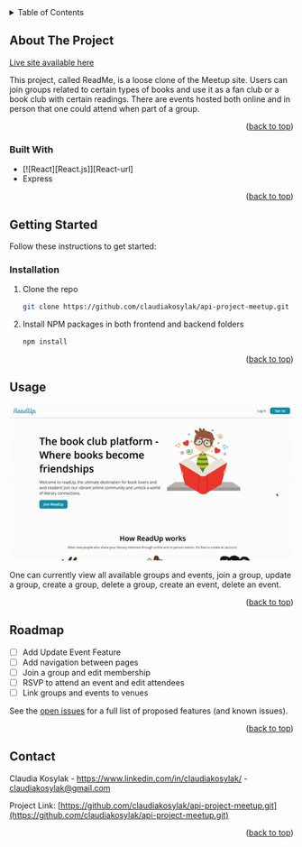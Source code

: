 <!-- TABLE OF CONTENTS -->
<details>
  <summary>Table of Contents</summary>
  <ol>
    <li>
      <a href="#about-the-project">About The Project</a>
      <ul>
        <li><a href="#built-with">Built With</a></li>
      </ul>
    </li>
    <li>
      <a href="#getting-started">Getting Started</a>
      <ul>
        <li><a href="#installation">Installation</a></li>
      </ul>
    </li>
    <li><a href="#usage">Usage</a></li>
    <li><a href="#roadmap">Roadmap</a></li>
    <li><a href="#contact">Contact</a></li>
  </ol>
</details>



<!-- ABOUT THE PROJECT -->
## About The Project

[Live site available here](https://meetup-api-project-pyx7.onrender.com)

This project, called ReadMe, is a loose clone of the Meetup site. Users can join groups related to certain types of books and use it as a fan club or a book club with certain readings. There are events hosted both online and in person that one could attend when part of a group.

<p align="right">(<a href="#readme-top">back to top</a>)</p>



### Built With

* [![React][React.js]][React-url]
* Express

<p align="right">(<a href="#readme-top">back to top</a>)</p>



<!-- GETTING STARTED -->
## Getting Started

Follow these instructions to get started:

### Installation

1. Clone the repo
   ```sh
   git clone https://github.com/claudiakosylak/api-project-meetup.git
   ```
3. Install NPM packages in both frontend and backend folders
   ```sh
   npm install
   ```

<p align="right">(<a href="#readme-top">back to top</a>)</p>



<!-- USAGE EXAMPLES -->
## Usage

![Front page preview](./images/splash_page.gif)

One can currently view all available groups and events, join a group, update a group, create a group, delete a group, create an event, delete an event.

<p align="right">(<a href="#readme-top">back to top</a>)</p>

<!-- ROADMAP -->
## Roadmap

- [ ] Add Update Event Feature
- [ ] Add navigation between pages
- [ ] Join a group and edit membership
- [ ] RSVP to attend an event and edit attendees
- [ ] Link groups and events to venues

See the [open issues](https://github.com/othneildrew/Best-README-Template/issues) for a full list of proposed features (and known issues).

<p align="right">(<a href="#readme-top">back to top</a>)</p>

<!-- CONTACT -->
## Contact

Claudia Kosylak - https://www.linkedin.com/in/claudiakosylak/ - claudiakosylak@gmail.com

Project Link: [https://github.com/claudiakosylak/api-project-meetup.git](https://github.com/claudiakosylak/api-project-meetup.git)

<p align="right">(<a href="#readme-top">back to top</a>)</p>
